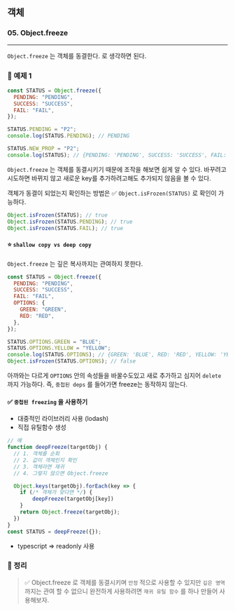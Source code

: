 ## 객체

### 05. Object.freeze

---

`Object.freeze` 는 객체를 동결한다. 로 생각하면 된다.

### 📌 예제 1

```js
const STATUS = Object.freeze({
  PENDING: "PENDING",
  SUCCESS: "SUCCESS",
  FAIL: "FAIL",
});

STATUS.PENDING = "P2";
console.log(STATUS.PENDING); // PENDING

STATUS.NEW_PROP = "P2";
console.log(STATUS); // {PENDING: 'PENDING', SUCCESS: 'SUCCESS', FAIL: 'FAIL'}
```

`Object.freeze` 는 객체를 동결시키기 때문에 조작을 해보면 쉽게 알 수 있다. 바꾸려고 시도하면 바뀌지 않고 새로운 key를 추가하려고해도 추가되지 않음을 볼 수 있다.

객체가 동결이 되었는지 확인하는 방법은 ✅ `Object.isFrozen(STATUS)` 로 확인이 가능하다.

```js
Object.isFrozen(STATUS); // true
Object.isFrozen(STATUS.PENDING); // true
Object.isFrozen(STATUS.FAIL); // true
```

#### ⭐️ `shallow copy vs deep copy`

`Object.freeze` 는 깊은 복사까지는 관여하지 못한다.

```js
const STATUS = Object.freeze({
  PENDING: "PENDING",
  SUCCESS: "SUCCESS",
  FAIL: "FAIL",
  OPTIONS: {
    GREEN: "GREEN",
    RED: "RED",
  },
});

STATUS.OPTIONS.GREEN = "BLUE";
STATUS.OPTIONS.YELLOW = "YELLOW";
console.log(STATUS.OPTIONS); // {GREEN: 'BLUE', RED: 'RED', YELLOW: 'YELLOW'}
Object.isFrozen(STATUS.OPTIONS); // false
```

아까와는 다르게 `OPTIONS` 안의 속성들을 바꿀수도있고 새로 추가하고 심지어 `delete` 까지 가능하다. 즉, `중첩된 deps` 를 들어가면 freeze는 동작하지 않는다.

#### ✅ `중첩된 freezing` 을 사용하기

- 대중적인 라이브러리 사용 (lodash)
- 직접 유틸함수 생성

```js
// 예
function deepFreeze(targetObj) {
  // 1. 객체를 순회
  // 2. 값이 객체인지 확인
  // 3. 객체라면 재귀
  // 4. 그렇지 않으면 Object.freeze

  Object.keys(targetObj).forEach(key => {
    if (/* 객체가 맞다면 */) {
    	deepFreeze(targetObj[key])
    }
    return Object.freeze(targetObj);
  })
}
const STATUS = deepFreeze({});
```

- typescript => readonly 사용

### 📌 정리

> ✅ Object.freeze 로 객체를 동결시키며 `안정` 적으로 사용할 수 있지만 `깊은 영역` 까지는 관여 할 수 없으니 완전하게 사용하려면 `재귀 유틸 함수` 를 하나 만들어 사용해보자.
